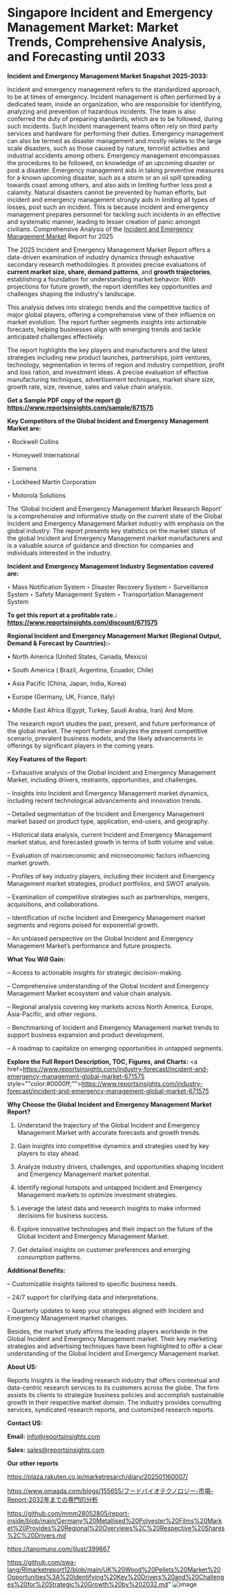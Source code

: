 # Singapore Incident and Emergency Management Market: Market Trends, Comprehensive Analysis, and Forecasting until 2033

<strong>Incident and Emergency Management Market Snapshot 2025-2033:</strong>

Incident and emergency management refers to the standardized approach, to be at times of emergency. Incident management is often performed by a dedicated team, inside an organization, who are responsible for identifying, analyzing and prevention of hazardous incidents. The team is also conferred the duty of preparing standards, which are to be followed, during such incidents. Such Incident management teams often rely on third party services and hardware for performing their duties. Emergency management can also be termed as disaster management and mostly relates to the large scale disasters, such as those caused by nature, terrorist activities and industrial accidents among others. Emergency management encompasses the procedures to be followed, on knowledge of an upcoming disaster or post a disaster. Emergency management aids in taking preventive measures for a known upcoming disaster, such as a storm or an oil spill spreading towards coast among others, and also aids in limiting further loss post a calamity. Natural disasters cannot be prevented by human efforts, but incident and emergency management strongly aids in limiting all types of losses, post such an incident. This is because incident and emergency management prepares personnel for tackling such incidents in an effective and systematic manner, leading to lesser creation of panic amongst civilians. Comprehensive Analysis of the <a href=https://www.reportsinsights.com/sample/671575>Incident and Emergency Management Market</a> Report for 2025

The 2025 Incident and Emergency Management Market Report offers a data-driven examination of industry dynamics through exhaustive secondary research methodologies. It provides precise evaluations of <strong>current market size, share, demand patterns</strong>, and <strong>growth trajectories</strong>, establishing a foundation for understanding market behavior. With projections for future growth, the report identifies key opportunities and challenges shaping the industry's landscape.

This analysis delves into strategic trends and the competitive tactics of major global players, offering a comprehensive view of their influence on market evolution. The report further segments insights into actionable forecasts, helping businesses align with emerging trends and tackle anticipated challenges effectively.

The report highlights the key players and manufacturers and the latest strategies including new product launches, partnerships, joint ventures, technology, segmentation in terms of region and industry competition, profit and loss ration, and investment ideas. A precise evaluation of effective manufacturing techniques, advertisement techniques, market share size, growth rate, size, revenue, sales and value chain analysis.

<strong>Get a Sample PDF copy of the report @ <a href=https://www.reportsinsights.com/sample/671575 style=color:#0000ff;>https://www.reportsinsights.com/sample/671575</a></strong>

<strong>Key Competitors of the Global Incident and Emergency Management Market are:</strong>

‣ Rockwell Collins

‣ Honeywell International

‣ Siemens

‣ Lockheed Martin Corporation

‣ Motorola Solutions

The ‘Global Incident and Emergency Management Market Research Report’ is a comprehensive and informative study on the current state of the Global Incident and Emergency Management Market industry with emphasis on the global industry. The report presents key statistics on the market status of the global Incident and Emergency Management market manufacturers and is a valuable source of guidance and direction for companies and individuals interested in the industry.

<strong>Incident and Emergency Management Industry Segmentation covered are:</strong>

‣ Mass Notification System
‣ Disaster Recovery System
‣ Surveillance System
‣ Safety Management System
‣ Transportation Management System

<strong>To get this report at a profitable rate.: <a href=https://www.reportsinsights.com/discount/671575 style=color:#0000ff;>https://www.reportsinsights.com/discount/671575</a></strong>

<strong>Regional Incident and Emergency Management Market (Regional Output, Demand &amp; Forecast by Countries):-</strong>

• North America (United States, Canada, Mexico)

• South America ( Brazil, Argentina, Ecuador, Chile)

• Asia Pacific (China, Japan, India, Korea)

• Europe (Germany, UK, France, Italy)

• Middle East Africa (Egypt, Turkey, Saudi Arabia, Iran) And More.

The research report studies the past, present, and future performance of the global market. The report further analyzes the present competitive scenario, prevalent business models, and the likely advancements in offerings by significant players in the coming years.

<strong>Key Features of the Report:</strong>

– Exhaustive analysis of the Global Incident and Emergency Management Market, including drivers, restraints, opportunities, and challenges.

– Insights into Incident and Emergency Management market dynamics, including recent technological advancements and innovation trends.

– Detailed segmentation of the Incident and Emergency Management market based on product type, application, end-users, and geography.

– Historical data analysis, current Incident and Emergency Management market status, and forecasted growth in terms of both volume and value.

– Evaluation of macroeconomic and microeconomic factors influencing market growth.

– Profiles of key industry players, including their Incident and Emergency Management market strategies, product portfolios, and SWOT analysis.

– Examination of competitive strategies such as partnerships, mergers, acquisitions, and collaborations.

– Identification of niche Incident and Emergency Management market segments and regions poised for exponential growth.

– An unbiased perspective on the Global Incident and Emergency Management Market’s performance and future prospects.

<strong>What You Will Gain:</strong>

– Access to actionable insights for strategic decision-making.

– Comprehensive understanding of the Global Incident and Emergency Management Market ecosystem and value chain analysis.

– Regional analysis covering key markets across North America, Europe, Asia-Pacific, and other regions.

– Benchmarking of Incident and Emergency Management market trends to support business expansion and product development.

– A roadmap to capitalize on emerging opportunities in untapped segments.

<strong>Explore the Full Report Description, TOC, Figures, and Charts:</strong>
<a href=https://www.reportsinsights.com/industry-forecast/incident-and-emergency-management-global-market-671575 style=""color:#0000ff;"">https://www.reportsinsights.com/industry-forecast/incident-and-emergency-management-global-market-671575</a>

<strong>Why Choose the Global Incident and Emergency Management Market Report?</strong>

1. Understand the trajectory of the Global Incident and Emergency Management Market with accurate forecasts and growth trends.

2. Gain insights into competitive dynamics and strategies used by key players to stay ahead.

3. Analyze industry drivers, challenges, and opportunities shaping Incident and Emergency Management market potential.

4. Identify regional hotspots and untapped Incident and Emergency Management markets to optimize investment strategies.

5. Leverage the latest data and research insights to make informed decisions for business success.

6. Explore innovative technologies and their impact on the future of the Global Incident and Emergency Management Market.

7. Get detailed insights on customer preferences and emerging consumption patterns.

<strong>Additional Benefits:</strong>

– Customizable insights tailored to specific business needs.

– 24/7 support for clarifying data and interpretations.

– Quarterly updates to keep your strategies aligned with Incident and Emergency Management market changes.

Besides, the market study affirms the leading players worldwide in the Global Incident and Emergency Management market. Their key marketing strategies and advertising techniques have been highlighted to offer a clear understanding of the Global Incident and Emergency Management market.

<strong><strong>About US</strong>:</strong>

Reports Insights is the leading research industry that offers contextual and data-centric research services to its customers across the globe. The firm assists its clients to strategize business policies and accomplish sustainable growth in their respective market domain. The industry provides consulting services, syndicated research reports, and customized research reports.

<strong>Contact US:</strong>

<p class=><b>Email:</b> <a href=mailto:info@reportsinsights.com>info@reportsinsights.com</a></p>
<p class=><b>Sales:</b> <a href=mailto:sales@reportsinsights.com>sales@reportsinsights.com</a></p>

<strong>Our other reports</strong>

<a href=https://plaza.rakuten.co.jp/marketresarch/diary/202501160007/>https://plaza.rakuten.co.jp/marketresarch/diary/202501160007/</a>

<a href=https://www.omaada.com/blogs/155655/フードバイオテクノロジー-市場-Report-2032年までの専門的分析>https://www.omaada.com/blogs/155655/フードバイオテクノロジー-市場-Report-2032年までの専門的分析</a>

<a href=https://github.com/mmm28052805/report-inside/blob/main/Germany%20Metallised%20Polyester%20Films%20Market%20Provides%20Regional%20Overviews%2C%20Respective%20Shares%2C%20Drivers.md>https://github.com/mmm28052805/report-inside/blob/main/Germany%20Metallised%20Polyester%20Films%20Market%20Provides%20Regional%20Overviews%2C%20Respective%20Shares%2C%20Drivers.md</a>

<a href=https://tanomuno.com/illust/399667>https://tanomuno.com/illust/399667</a>

<a href=https://github.com/swa-lang/RImarketreport12/blob/main/UK%20Wood%20Pellets%20Market%20Opportunities%3A%20Identifying%20Key%20Drivers%20and%20Challenges%20for%20Strategic%20Growth%20by%202032.md>https://github.com/swa-lang/RImarketreport12/blob/main/UK%20Wood%20Pellets%20Market%20Opportunities%3A%20Identifying%20Key%20Drivers%20and%20Challenges%20for%20Strategic%20Growth%20by%202032.md</a>"
![image](https://github.com/user-attachments/assets/948ffe21-0b32-42e5-b280-a9f13285d6a9)
